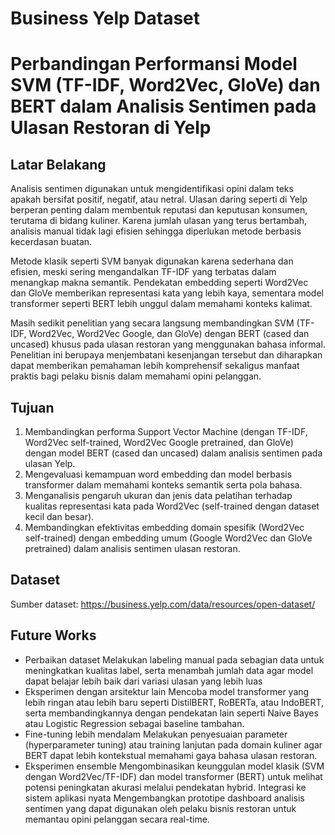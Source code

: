 # Business Yelp Dataset

# Perbandingan Performansi Model SVM (TF-IDF, Word2Vec, GloVe) dan BERT dalam Analisis Sentimen pada Ulasan Restoran di Yelp

## Latar Belakang
Analisis sentimen digunakan untuk mengidentifikasi opini dalam teks apakah bersifat positif, negatif, atau netral. Ulasan daring seperti di Yelp berperan penting dalam membentuk reputasi dan keputusan konsumen, terutama di bidang kuliner. Karena jumlah ulasan yang terus bertambah, analisis manual tidak lagi efisien sehingga diperlukan metode berbasis kecerdasan buatan.

Metode klasik seperti SVM banyak digunakan karena sederhana dan efisien, meski sering mengandalkan TF-IDF yang terbatas dalam menangkap makna semantik. Pendekatan embedding seperti Word2Vec dan GloVe memberikan representasi kata yang lebih kaya, sementara model transformer seperti BERT lebih unggul dalam memahami konteks kalimat.

Masih sedikit penelitian yang secara langsung membandingkan SVM (TF-IDF, Word2Vec, Word2Vec Google, dan GloVe) dengan BERT (cased dan uncased) khusus pada ulasan restoran yang menggunakan bahasa informal. Penelitian ini berupaya menjembatani kesenjangan tersebut dan diharapkan dapat memberikan pemahaman lebih komprehensif sekaligus manfaat praktis bagi pelaku bisnis dalam memahami opini pelanggan.

## Tujuan
1. Membandingkan performa Support Vector Machine (dengan TF-IDF, Word2Vec self-trained, Word2Vec Google pretrained, dan GloVe) dengan model BERT (cased dan uncased) dalam analisis sentimen pada ulasan Yelp.
2. Mengevaluasi kemampuan word embedding dan model berbasis transformer dalam memahami konteks semantik serta pola bahasa.
3. Menganalisis pengaruh ukuran dan jenis data pelatihan terhadap kualitas representasi kata pada Word2Vec (self-trained dengan dataset kecil dan besar).
4. Membandingkan efektivitas embedding domain spesifik (Word2Vec self-trained) dengan embedding umum (Google Word2Vec dan GloVe pretrained) dalam analisis sentimen ulasan restoran.

## Dataset
Sumber dataset: https://business.yelp.com/data/resources/open-dataset/

## Future Works
- Perbaikan dataset
Melakukan labeling manual pada sebagian data untuk meningkatkan kualitas label, serta menambah jumlah data agar model dapat belajar lebih baik dari variasi ulasan yang lebih luas
- Eksperimen dengan arsitektur lain
Mencoba model transformer yang lebih ringan atau lebih baru seperti DistilBERT, RoBERTa, atau IndoBERT, serta membandingkannya dengan pendekatan lain seperti Naive Bayes atau Logistic Regression sebagai baseline tambahan.
- Fine-tuning lebih mendalam 
Melakukan penyesuaian parameter (hyperparameter tuning) atau training lanjutan pada domain kuliner agar BERT dapat lebih kontekstual memahami gaya bahasa ulasan restoran.
- Eksperimen ensemble 
Mengombinasikan keunggulan model klasik (SVM dengan Word2Vec/TF-IDF) dan model transformer (BERT) untuk melihat potensi peningkatan akurasi melalui pendekatan hybrid.
Integrasi ke sistem aplikasi nyata 
Mengembangkan prototipe dashboard analisis sentimen yang dapat digunakan oleh pelaku bisnis restoran untuk memantau opini pelanggan secara real-time.
